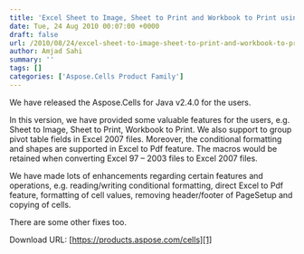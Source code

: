 ```yaml
---
title: 'Excel Sheet to Image, Sheet to Print and Workbook to Print using Java'
date: Tue, 24 Aug 2010 00:07:00 +0000
draft: false
url: /2010/08/24/excel-sheet-to-image-sheet-to-print-and-workbook-to-print-using-java/
author: Amjad Sahi
summary: ''
tags: []
categories: ['Aspose.Cells Product Family']
---
```


We have released the Aspose.Cells for Java v2.4.0 for the users.

In this version, we have provided some valuable features for the users, e.g. Sheet to Image, Sheet to Print, Workbook to Print. We also support to group pivot table fields in Excel 2007 files. Moreover, the conditional formatting and shapes are supported in Excel to Pdf feature. The macros would be retained when converting Excel 97 – 2003 files to Excel 2007 files.

We have made lots of enhancements regarding certain features and operations, e.g. reading/writing conditional formatting, direct Excel to Pdf feature, formatting of cell values, removing header/footer of PageSetup and copying of cells.

There are some other fixes too.

Download URL: [https://products.aspose.com/cells][1]




[1]: https://products.aspose.com/cells




